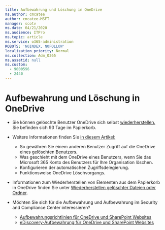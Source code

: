 ```yaml
---
title: Aufbewahrung und Löschung in OneDrive
ms.author: cmcatee
author: cmcatee-MSFT
manager: scotv
ms.date: 04/21/2020
ms.audience: ITPro
ms.topic: article
ms.service: o365-administration
ROBOTS: 'NOINDEX, NOFOLLOW'
localization_priority: Normal
ms.collection: Adm_O365
ms.assetid: null
ms.custom:
  - 9000596
  - 2440
---
```


# <a name="onedrive-retention-and-deletion"></a>Aufbewahrung und Löschung in OneDrive

- Sie können gelöschte Benutzer OneDrive sich selbst [wiederherstellen.](https://docs.microsoft.com/onedrive/restore-deleted-onedrive) Sie befinden sich 93 Tage im Papierkorb.

- Weitere Informationen finden Sie [in diesem Artikel:](https://docs.microsoft.com/onedrive/retention-and-deletion)
    - So gewähren Sie einem anderen Benutzer Zugriff auf die OneDrive eines gelöschten Benutzers.
    - Was geschieht mit dem OneDrive eines Benutzers, wenn Sie das Microsoft 365 Konto des Benutzers für Ihre Organisation löschen.
    - Konfigurieren der automatischen Zugriffsdelegierung.
    - Funktionsweise OneDrive Löschvorgangs.

- Informationen zum Wiederherstellen von Elementen aus dem Papierkorb in OneDrive finden Sie unter [Wiederherstellen gelöschter Dateien oder Ordner](https://support.office.com/article/949ada80-0026-4db3-a953-c99083e6a84f).

- Möchten Sie sich für die Aufbewahrung und Aufbewahrung im Security and Compliance Center interessieren?
    - [Aufbewahrungsrichtlinien für OneDrive und SharePoint Websites](https://docs.microsoft.com/microsoft-365/compliance/retention-policies)
    - [eDiscovery-Aufbewahrung für OneDrive und SharePoint Websites](https://docs.microsoft.com/office365/securitycompliance/ediscovery-cases#step-4-place-content-locations-on-hold)
